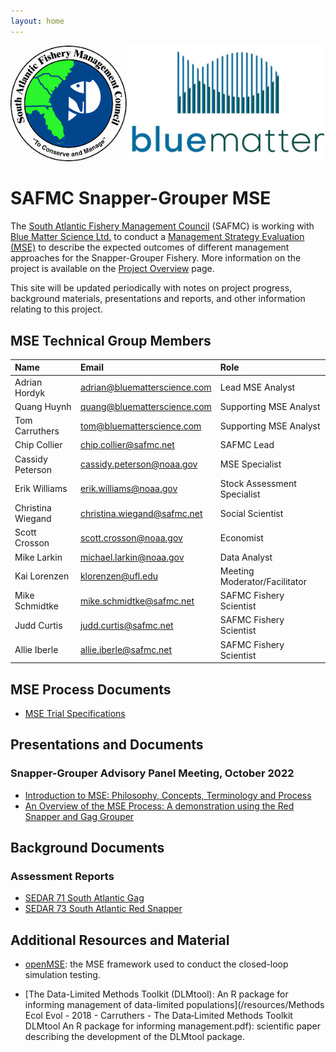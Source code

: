 ```yaml
---
layout: home
---
```


![](img/logo.png)

# SAFMC Snapper-Grouper MSE

The [South Atlantic Fishery Management Council](https://safmc.net/) (SAFMC) is working with [Blue Matter Science Ltd.](https://www.bluematterscience.com/) to conduct a [Management Strategy Evaluation (MSE)](https://harveststrategies.org/management-strategy-evaluation-2/) to describe the expected outcomes of different management approaches for the Snapper-Grouper Fishery. More information on the project is available on the [Project Overview](/about) page.

This site will be updated periodically with notes on project progress, background materials, presentations and reports, and other information relating to this project. 


## MSE Technical Group Members

|  Name|  Email|  Role|
|:--|:--|:--|
| Adrian Hordyk	| adrian@bluematterscience.com 	|Lead MSE Analyst |
| Quang Huynh | quang@bluematterscience.com 	|Supporting MSE Analyst |
| Tom Carruthers |	tom@bluematterscience.com	| Supporting MSE Analyst |
| Chip Collier	| chip.collier@safmc.net	|  SAFMC Lead |
| Cassidy Peterson	|	cassidy.peterson@noaa.gov	| MSE Specialist |
| Erik Williams	|	erik.williams@noaa.gov	|  Stock Assessment Specialist |
| Christina Wiegand	| 	christina.wiegand@safmc.net	|  Social Scientist |
| Scott Crosson	|	scott.crosson@noaa.gov	|  Economist |
| Mike Larkin	|	michael.larkin@noaa.gov	| Data Analyst |
| Kai Lorenzen	|	klorenzen@ufl.edu	| Meeting Moderator/Facilitator |
| Mike Schmidtke	| mike.schmidtke@safmc.net | SAFMC Fishery Scientist |
| Judd Curtis	| judd.curtis@safmc.net | SAFMC Fishery Scientist |
| Allie Iberle |	allie.iberle@safmc.net | SAFMC Fishery Scientist |



## MSE Process Documents
- [MSE Trial Specifications](/TS)

## Presentations and Documents

### Snapper-Grouper Advisory Panel Meeting, October 2022

- [Introduction to MSE: Philosophy, Concepts, Terminology and Process](/resources/2022_Oct_Snapper_Grouper_Advisory_Panel/Intro_to_MSE.pdf)
- [An Overview of the MSE Process: A demonstration using the Red Snapper and Gag Grouper](/resources/2022_Oct_Snapper_Grouper_Advisory_Panel/RedSnapper_Gag_demo.pdf)

## Background Documents

### Assessment Reports
- [SEDAR 71 South Atlantic Gag](/docs/SEDAR_Reports/SEDAR_71_SAR_4.19.21_final_withaddendum.pdf)
- [SEDAR 73 South Atlantic Red Snapper](/docs/SEDAR_Reports/SEDAR73_SARedSnapper_FullSAR_V3_0.pdf)


## Additional Resources and Material

- [openMSE](https://openmse.com/): the MSE framework used to conduct the closed-loop simulation testing.

- [The Data-Limited Methods Toolkit (DLMtool): An R package for informing management of data-limited populations](/resources/Methods Ecol Evol - 2018 - Carruthers - The Data‐Limited Methods Toolkit  DLMtool   An R package for informing management.pdf): scientific paper describing the development of the DLMtool package.






